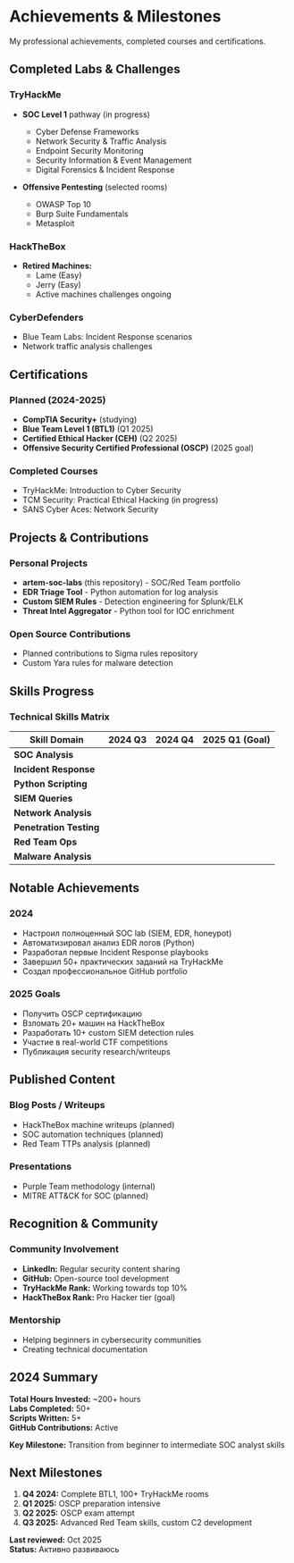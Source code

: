 # Achievements & Milestones

My professional achievements, completed courses and certifications.


## Completed Labs & Challenges

### TryHackMe
- **SOC Level 1** pathway (in progress)
  - Cyber Defense Frameworks
  - Network Security & Traffic Analysis
  - Endpoint Security Monitoring
  - Security Information & Event Management
  - Digital Forensics & Incident Response

- **Offensive Pentesting** (selected rooms)
  - OWASP Top 10
  - Burp Suite Fundamentals
  - Metasploit

### HackTheBox
- **Retired Machines:**
  - Lame (Easy)
  - Jerry (Easy)
  - Active machines challenges ongoing

### CyberDefenders
- Blue Team Labs: Incident Response scenarios
- Network traffic analysis challenges

## Certifications

### Planned (2024-2025)
- **CompTIA Security+** (studying)
- **Blue Team Level 1 (BTL1)** (Q1 2025)
- **Certified Ethical Hacker (CEH)** (Q2 2025)
- **Offensive Security Certified Professional (OSCP)** (2025 goal)

### Completed Courses
-  TryHackMe: Introduction to Cyber Security
-  TCM Security: Practical Ethical Hacking (in progress)
-  SANS Cyber Aces: Network Security


##  Projects & Contributions

### Personal Projects
-  **artem-soc-labs** (this repository) - SOC/Red Team portfolio
-  **EDR Triage Tool** - Python automation for log analysis
-  **Custom SIEM Rules** - Detection engineering for Splunk/ELK
-  **Threat Intel Aggregator** - Python tool for IOC enrichment

### Open Source Contributions
-  Planned contributions to Sigma rules repository
-  Custom Yara rules for malware detection


## Skills Progress

### Technical Skills Matrix

| Skill Domain | 2024 Q3 | 2024 Q4 | 2025 Q1 (Goal) |
|--------------|---------|---------|----------------|
| **SOC Analysis** |  |  |  |
| **Incident Response** |  |  |  |
| **Python Scripting** |  |  |  |
| **SIEM Queries** |  |  |  |
| **Network Analysis** |  |  |  |
| **Penetration Testing** |  |  |  |
| **Red Team Ops** |  |  |  |
| **Malware Analysis** |  |  |  |


##  Notable Achievements

### 2024
-  Настроил полноценный SOC lab (SIEM, EDR, honeypot)
-  Автоматизировал анализ EDR логов (Python)
-  Разработал первые Incident Response playbooks
-  Завершил 50+ практических заданий на TryHackMe
-  Создал профессиональное GitHub portfolio

### 2025 Goals
-  Получить OSCP сертификацию
-  Взломать 20+ машин на HackTheBox
-  Разработать 10+ custom SIEM detection rules
-  Участие в real-world CTF competitions
-  Публикация security research/writeups


## Published Content

### Blog Posts / Writeups
-  HackTheBox machine writeups (planned)
-  SOC automation techniques (planned)
-  Red Team TTPs analysis (planned)

### Presentations
-  Purple Team methodology (internal)
-  MITRE ATT&CK for SOC (planned)


##  Recognition & Community

### Community Involvement
- **LinkedIn:** Regular security content sharing
- **GitHub:** Open-source tool development
- **TryHackMe Rank:** Working towards top 10%
- **HackTheBox Rank:** Pro Hacker tier (goal)

### Mentorship
-  Helping beginners in cybersecurity communities
-  Creating technical documentation


## 2024 Summary

**Total Hours Invested:** ~200+ hours  
**Labs Completed:** 50+  
**Scripts Written:** 5+  
**GitHub Contributions:** Active

**Key Milestone:** Transition from beginner to intermediate SOC analyst skills 


## Next Milestones

1. **Q4 2024:** Complete BTL1, 100+ TryHackMe rooms
2. **Q1 2025:** OSCP preparation intensive
3. **Q2 2025:** OSCP exam attempt
4. **Q3 2025:** Advanced Red Team skills, custom C2 development


**Last reviewed:** Oct 2025  
**Status:**  Активно развиваюсь

